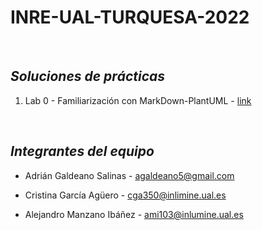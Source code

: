 # **INRE-UAL-TURQUESA-2022**

<br>

## ***Soluciones de prácticas***

1. Lab 0 - Familiarización con MarkDown-PlantUML - [link](https://github.com/ags000/INRE-UAL-TURQUESA-2022/tree/main/lab0#readme)

<br>

## ***Integrantes del equipo***

* Adrián Galdeano Salinas - agaldeano5@gmail.com

* Cristina García Agüero - cga350@inlimine.ual.es

* Alejandro Manzano Ibáñez - ami103@inlumine.ual.es